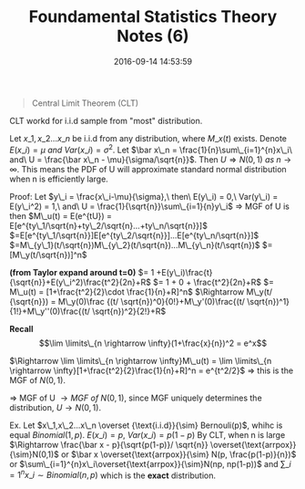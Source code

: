 ﻿---
title: Foundamental Statistics Theory Notes (6)
date: 2016-09-14 14:53:59
tags:
 - Statistics
 - Probability
categories: 统计
---

> Central Limit Theorem (CLT)

CLT workd for i.i.d sample from "most" distribution.
<!---more--->
Let $x\_1,x\_2...x\_n$ be i.i.d from any distribution, where $M\_x(t)$ exists. Denote $E(x\_i) = \mu\ and\ Var(x\_i) = \sigma^2$. Let $\bar x\_n = \frac{1}{n}\sum\_{i=1}^{n}x\_i\ and\ U = \frac{\bar x\_n - \mu}{\sigma/\sqrt{n}}$.
Then $U \Rightarrow N(0,1)\ as\ n\rightarrow \infty$. This means the PDF of U will approximate standard normal distribution when n is efficiently large.

Proof:
Let $y\_i = \frac{x\_i-\mu}{\sigma},\ then\ E(y\_i) = 0,\ Var(y\_i) = E(y\_i^2) = 1,\ and\ U = \frac{1}{\sqrt{n}}\sum\_{i=1}{n}y\_i$
$\Rightarrow$ MGF of U is then $M\_u(t) = E(e^{tU}) = E[e^{ty\_1/\sqrt{n}+ty\_2/\sqrt{n}...+ty\_n/\sqrt{n}}]$
$=E[e^{ty\_1/\sqrt{n}}]E[e^{ty\_2/\sqrt{n}}]...E[e^{ty\_n/\sqrt{n}}]$
$=M\_{y\_1}(t/\sqrt{n})M\_{y\_2}(t/\sqrt{n})...M\_{y\_n}(t/\sqrt{n})$
$=[M\_y(t/\sqrt{n})]^n$



**(from Taylor expand around t=0)**
$= 1  +E(y\_i)\frac{t}{\sqrt{n}}+E(y\_i^2)\frac{t^2}{2n}+R$
$= 1 + 0 + \frac{t^2}{2n}+R$
$= M\_u(t) = [1+\frac{t^2}{2}\cdot \frac{1}{n}+R]^n$
$\Rightarrow M\_y(t/ {\sqrt{n}}) = M\_y(0)\frac {(t/ \sqrt{n})^0}{0!}+M\_y'(0)\frac{(t/ \sqrt{n})^1}{1!}+M\_y''(0)\frac{(t/ \sqrt{n})^2}{2!}+R$

**Recall** 
$$\lim \limits\_{n \rightarrow \infty}(1+\frac{x}{n})^2 = e^x$$

$\Rightarrow \lim \limits\_{n \rightarrow \infty}M\_u(t) = \lim \limits\_{n \rightarrow \infty}[1+\frac{t^2}{2}\frac{1}{n}+R]^n = e^{t^2/2}$
$\Rightarrow$ this is the MGF of $N(0,1)$.

$\Rightarrow$ MGF of U $\rightarrow MGF\ of\ N(0,1)$, since MGF uniquely determines the distribution, $U \rightarrow N(0,1)$.

Ex. Let $x\_1,x\_2...x\_n \overset {\text{i.i.d}}{\sim} Bernouli(p)$, whihc is equal $Binomial(1,p)$.
$E(x\_i) = p,\ Var(x\_i)=p(1-p)$
By CLT, when n is large
$\Rightarrow \frac{\bar x - p}{\sqrt{p(1-p)}/ \sqrt{n}} \overset{\text{arrpox}}{\sim}N(0,1)$
or $\bar x \overset{\text{arrpox}}{\sim} N(p, \frac{p(1-p)}{n})$
or $\sum\_{i=1}^{n}x\_i\overset{\text{arrpox}}{\sim}N(np, np(1-p))$
and $\sum\_{i=1}^{n}x\_i \sim Binomial(n,p)$ which is the **exact** distribution.